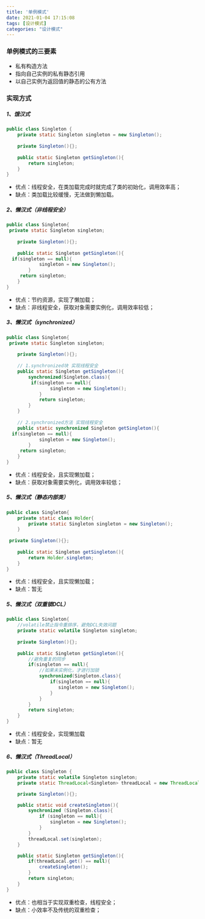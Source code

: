 ```yaml
---
title: '单例模式'
date: 2021-01-04 17:15:08
tags: [设计模式]
categories: "设计模式"
---
```




### 单例模式的三要素

- 私有构造方法
- 指向自己实例的私有静态引用
- 以自己实例为返回值的静态的公有方法

### 实现方式

##### 1、饿汉式

```java
public class Singleton {
    private static Singleton singleton = new Singleton();
    
    private Singleton(){};
    
    public static Singleton getSingleton(){
        return singleton;
    }
}
```

- 优点：线程安全，在类加载完成时就完成了类的初始化，调用效率高；
- 缺点：类加载比较缓慢，无法做到懒加载。

##### 2、懒汉式（非线程安全）

```java
public class Singleton{
 private static Singleton singleton;
    
    private Singleton(){};
    
    public static Singleton getSingleton(){
  if(singleton == null){
            singleton = new Singleton();
        }
     return singleton;
    }
}
```

- 优点：节约资源，实现了懒加载；
- 缺点：非线程安全，获取对象需要实例化，调用效率较低；

##### 3、懒汉式（synchronized）

```java
public class Singleton{
 private static Singleton singleton;
    
    private Singleton(){};
    
    // 1.synchronized块 实现线程安全
    public static Singleton getSingleton(){
        synchronized(Singleton.class){
         if(singleton == null){
                singleton = new Singleton();
            }
            return singleton;
        }       
    }
    
    // 2.synchronized方法 实现线程安全
    public static synchronized Singleton getSingleton(){
  if(singleton == null){
            singleton = new Singleton();
        }
     return singleton;
    }
}
```

- 优点：线程安全，且实现懒加载；
- 缺点：获取对象需要实例化，调用效率较低；

##### 5、懒汉式（静态内部类）

```java
public class Singleton{
    private static class Holder{
        private static Singleton singleton = new Singleton();
    }
    
 private Singleton(){};
    
    public static Singleton getSingleton(){
        return Holder.singleton;
    }
}
```

- 优点：线程安全，且实现懒加载；
- 缺点：暂无

##### 5、懒汉式（双重锁DCL）

```java
public class Singleton{
    //volatile禁止指令重排序，避免DCL失效问题
    private static volatile Singleton singleton;
    
    private Singleton(){};
    
    public static Singleton getSingleton(){
        //避免重复的同步
        if(singleton == null){
            //如果未实例化，才进行加锁
            synchronized(Singleton.class){
                if(singleton == null){
                   singleton = new Singleton();
                }
            }
        }
        return singleton;
    }
}
```

- 优点：线程安全，实现懒加载
- 缺点：暂无

##### 6、懒汉式（ThreadLocal）

```java
public class Singleton {
    private static volatile Singleton singleton;
    private static ThreadLocal<Singleton> threadLocal = new ThreadLocal<>();

    private Singleton(){};

    public static void createSingleton(){
        synchronized (Singleton.class){
            if (singleton == null){
                singleton = new Singleton();
            }
        }
        threadLocal.set(singleton);
    }

    public static Singleton getSingleton(){
        if(threadLocal.get() == null){
            createSingleton();
        }
        return singleton;
    }
}


```

- 优点：也相当于实现双重检查，线程安全；
- 缺点：小效率不及传统的双重检查；